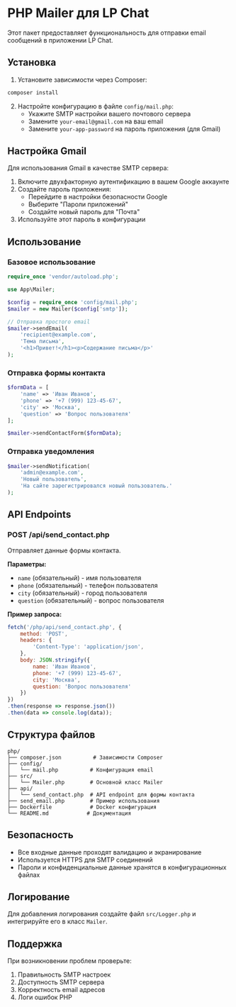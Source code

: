 # PHP Mailer для LP Chat

Этот пакет предоставляет функциональность для отправки email сообщений в приложении LP Chat.

## Установка

1. Установите зависимости через Composer:
```bash
composer install
```

2. Настройте конфигурацию в файле `config/mail.php`:
   - Укажите SMTP настройки вашего почтового сервера
   - Замените `your-email@gmail.com` на ваш email
   - Замените `your-app-password` на пароль приложения (для Gmail)

## Настройка Gmail

Для использования Gmail в качестве SMTP сервера:

1. Включите двухфакторную аутентификацию в вашем Google аккаунте
2. Создайте пароль приложения:
   - Перейдите в настройки безопасности Google
   - Выберите "Пароли приложений"
   - Создайте новый пароль для "Почта"
3. Используйте этот пароль в конфигурации

## Использование

### Базовое использование

```php
require_once 'vendor/autoload.php';

use App\Mailer;

$config = require_once 'config/mail.php';
$mailer = new Mailer($config['smtp']);

// Отправка простого email
$mailer->sendEmail(
    'recipient@example.com',
    'Тема письма',
    '<h1>Привет!</h1><p>Содержание письма</p>'
);
```

### Отправка формы контакта

```php
$formData = [
    'name' => 'Иван Иванов',
    'phone' => '+7 (999) 123-45-67',
    'city' => 'Москва',
    'question' => 'Вопрос пользователя'
];

$mailer->sendContactForm($formData);
```

### Отправка уведомления

```php
$mailer->sendNotification(
    'admin@example.com',
    'Новый пользователь',
    'На сайте зарегистрировался новый пользователь.'
);
```

## API Endpoints

### POST /api/send_contact.php

Отправляет данные формы контакта.

**Параметры:**
- `name` (обязательный) - имя пользователя
- `phone` (обязательный) - телефон пользователя
- `city` (обязательный) - город пользователя
- `question` (обязательный) - вопрос пользователя

**Пример запроса:**
```javascript
fetch('/php/api/send_contact.php', {
    method: 'POST',
    headers: {
        'Content-Type': 'application/json',
    },
    body: JSON.stringify({
        name: 'Иван Иванов',
        phone: '+7 (999) 123-45-67',
        city: 'Москва',
        question: 'Вопрос пользователя'
    })
})
.then(response => response.json())
.then(data => console.log(data));
```

## Структура файлов

```
php/
├── composer.json          # Зависимости Composer
├── config/
│   └── mail.php          # Конфигурация email
├── src/
│   └── Mailer.php        # Основной класс Mailer
├── api/
│   └── send_contact.php  # API endpoint для формы контакта
├── send_email.php        # Пример использования
├── Dockerfile            # Docker конфигурация
└── README.md            # Документация
```

## Безопасность

- Все входные данные проходят валидацию и экранирование
- Используется HTTPS для SMTP соединений
- Пароли и конфиденциальные данные хранятся в конфигурационных файлах

## Логирование

Для добавления логирования создайте файл `src/Logger.php` и интегрируйте его в класс `Mailer`.

## Поддержка

При возникновении проблем проверьте:
1. Правильность SMTP настроек
2. Доступность SMTP сервера
3. Корректность email адресов
4. Логи ошибок PHP 